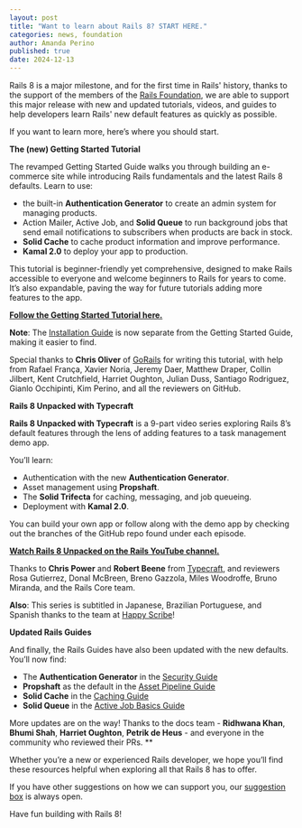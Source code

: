 ```yaml
---
layout: post
title: "Want to learn about Rails 8? START HERE."
categories: news, foundation
author: Amanda Perino
published: true
date: 2024-12-13
---
```


Rails 8 is a major milestone, and for the first time in Rails' history, thanks to the support of the members of the [Rails Foundation](/foundation), we are able to support this major release with new and updated tutorials, videos, and guides to help developers learn Rails' new default features as quickly as possible.

If you want to learn more, here’s where you should start.

**The (new) Getting Started Tutorial**

The revamped Getting Started Guide walks you through building an e-commerce site while introducing Rails fundamentals and the latest Rails 8 defaults. Learn to use:

- the built-in **Authentication Generator** to create an admin system for managing products.
- Action Mailer, Active Job, and **Solid Queue** to run background jobs that send email notifications to subscribers when products are back in stock. 
- **Solid Cache** to cache product information and improve performance. 
- **Kamal 2.0** to deploy your app to production.

This tutorial is beginner-friendly yet comprehensive, designed to make Rails accessible to everyone and welcome beginners to Rails for years to come. It’s also expandable, paving the way for future tutorials adding more features to the app.

**<a href="https://guides.rubyonrails.org/getting_started.html" style="text-align: center;">Follow the Getting Started Tutorial here.</a>**

**Note**: The <a href="https://guides.rubyonrails.org/install_ruby_on_rails.html">Installation Guide</a> is now separate from the Getting Started Guide, making it easier to find.

Special thanks to **Chris Oliver** of <a href="https://gorails.com/">GoRails</a> for writing this tutorial, with help from Rafael França, Xavier Noria, Jeremy Daer, Matthew Draper, Collin Jilbert, Kent Crutchfield, Harriet Oughton, Julian Duss, Santiago Rodriguez, Gianlo Occhipinti, Kim Perino, and all the reviewers on GitHub.

**Rails 8 Unpacked with Typecraft**

**Rails 8 Unpacked with Typecraft** is a 9-part video series exploring Rails 8’s default features through the lens of adding features to a task management demo app. 

You’ll learn:
- Authentication with the new **Authentication Generator**.
- Asset management using **Propshaft**.
- The **Solid Trifecta** for caching, messaging, and job queueing.
- Deployment with **Kamal 2.0**.

You can build your own app or follow along with the demo app by checking out the branches of the GitHub repo found under each episode.

**<a href="https://youtube.com/playlist?list=PLHFP2OPUpCebdA4-xR07SPpoBWVERkHR6&si=eLKZPHYYHtaQotKr">Watch Rails 8 Unpacked on the Rails YouTube channel.</a>**

Thanks to **Chris Power** and **Robert Beene** from <a href="https://typecraft.dev/">Typecraft</a>, and reviewers Rosa Gutierrez, Donal McBreen, Breno Gazzola, Miles Woodroffe, Bruno Miranda, and the Rails Core team.

**Also**: This series is subtitled in Japanese, Brazilian Portuguese, and Spanish thanks to the team at  <a href="happyscribe.com">Happy Scribe</a>!

**Updated Rails Guides**

And finally, the Rails Guides have also been updated with the new defaults. You’ll now find:

- The **Authentication Generator** in the <a href="https://guides.rubyonrails.org/security.html">Security Guide</a>
- **Propshaft** as the default in the <a href="https://guides.rubyonrails.org/asset_pipeline.html">Asset Pipeline Guide</a> 
- **Solid Cache** in the <a href="https://guides.rubyonrails.org/caching_with_rails.html">Caching Guide</a>
- **Solid Queue** in the <a href="https://guides.rubyonrails.org/active_job_basics.html">Active Job Basics Guide</a>

More updates are on the way! Thanks to the docs team - **Ridhwana Khan**, **Bhumi Shah**, **Harriet Oughton**, **Petrik de Heus** - and everyone in the community who reviewed their PRs.
**

Whether you’re a new or experienced Rails developer, we hope you’ll find these resources helpful when exploring all that Rails 8 has to offer. 

If you have other suggestions on how we can support you, our <a href="https://app.todohelpers.com/forms/4758b5b0-d6f9-4f41-8041-992cc9b748fb">suggestion box</a> is always open.

Have fun building with Rails 8!
